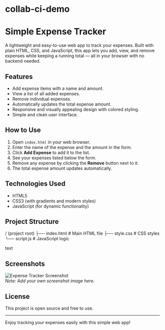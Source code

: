 # collab-ci-demo

# Simple Expense Tracker

A lightweight and easy-to-use web app to track your expenses. Built with plain HTML, CSS, and JavaScript, this app lets you add, view, and remove expenses while keeping a running total — all in your browser with no backend needed.

## Features

- Add expense items with a name and amount.
- View a list of all added expenses.
- Remove individual expenses.
- Automatically updates the total expense amount.
- Responsive and visually appealing design with colored styling.
- Simple and clean user interface.

## How to Use

1. Open `index.html` in your web browser.
2. Enter the name of the expense and the amount in the form.
3. Click **Add Expense** to add it to the list.
4. See your expenses listed below the form.
5. Remove any expense by clicking the **Remove** button next to it.
6. The total expense amount updates automatically.

## Technologies Used

- HTML5
- CSS3 (with gradients and modern styles)
- JavaScript (for dynamic functionality)

## Project Structure

/ (project root)
├── index.html # Main HTML file
├── style.css # CSS styles
└── script.js # JavaScript logic

text

## Screenshots

![Expense Tracker Screenshot](screenshot.png)  
*Note: Add your own screenshot image here.*

## License

This project is open source and free to use.

---

Enjoy tracking your expenses easily with this simple web app!
